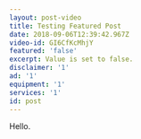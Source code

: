 ```yaml
---
layout: post-video
title: Testing Featured Post
date: 2018-09-06T12:39:42.967Z
video-id: GI6CfKcMhjY
featured: 'false'
excerpt: Value is set to false.
disclaimer: '1'
ad: '1'
equipment: '1'
services: '1'
id: post
---
```

Hello.
